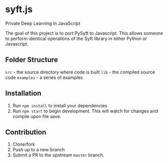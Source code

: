# syft.js

Private Deep Learning in JavaScript

The goal of this project is to port PySyft to Javascript. This allows someone to perform identical operations of the Syft library in either Python or Javascript.

## Folder Structure

`src` - the source directory where code is built
`lib` - the compiled source code
`examples` - a series of examples

## Installation

1.  Run `npm install` to install your dependencies
2.  Run `npm start` to begin development. This will watch for changes and compile upon file save.

## Contribution

1.  Clone/fork
2.  Push up to a new branch
3.  Submit a PR to the upstream `master` branch.
